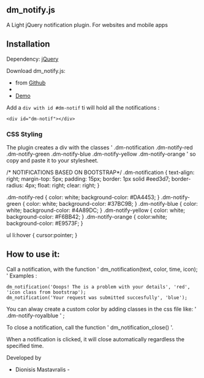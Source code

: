 dm_notify.js
---------------------------------------------------


A Light jQuery notification plugin. For websites and mobile apps


## Installation

Dependency: [jQuery](http://jquery.com)

Download dm_notify.js:
- from [Github](https://github.com/mastavralis/dm-notify.git)
- 
- <a href="http://development.3dmind.gr/dm-notify/" target="_blank">Demo</a>

Add a `div with id #dm-notif` ti will hold all the notifications :

    <div id="dm-notif"></div>

### CSS Styling

The plugin creates a div with the classes ' .dm-notification .dm-notify-red .dm-notify-green .dm-notify-blue .dm-notify-yellow .dm-notify-orange ' so copy and paste it to your stylesheet.

/* NOTIFICATIONS BASED ON BOOTSTRAP*/
.dm-notification {
	text-align: right;
  	margin-top: 5px;
  	padding: 15px;
  	border: 1px solid #eed3d7;
  	border-radius: 4px;
  	float: right;
  	clear: right;
}

.dm-notify-red {
  color: white;
  background-color: #DA4453;
}
.dm-notify-green {
  color: white;
  background-color: #37BC9B;
}
.dm-notify-blue {
  color: white;
  background-color: #4A89DC;
}
.dm-notify-yellow {
  color: white;
  background-color: #F6BB42;
}
.dm-notify-orange {
  color:white;
  background-color: #E9573F;
}

ul li:hover {
	cursor:pointer;
}

How to use it:
-----

Call a notification, with the function ' dm_notification(text, color, time, icon); ' Examples :

    dm_notification('Ooops! The is a problem with your details', 'red', 'icon class from bootstrap');
    dm_notification('Your request was submitted succesfully', 'blue');
	
You can alway create a custom color by adding classes in the css file like: ' .dm-notify-royalblue ' ;

To close a notification, call  the function ' dm_notification_close() '.

When a notification is clicked, it will close automatically regardless the specified time.

Developed by 
- Dionisis Mastavralis -
